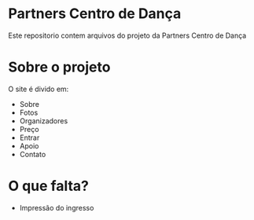 # Partners Centro de Dança
Este repositorio contem arquivos do projeto da Partners Centro de Dança

# Sobre o projeto
O site é divido em:
- Sobre
- Fotos
- Organizadores
- Preço
- Entrar
- Apoio
- Contato

# O que falta?
- Impressão do ingresso

